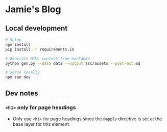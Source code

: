 # Jamie's Blog

## Local development

``` bash
# Setup
npm install
pip install -r requirements.in

# Generate HTML content from markdown
python gen.py --data data --output src/assets --post-ext md

# Serve locally
npm run dev
```


## Dev notes


### `<h1>` only for page headings

- Only use `<h1>` for page headings since the `@apply` directive is set at the base layer for this element.